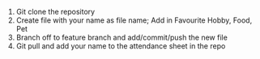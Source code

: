 1. Git clone the repository
2. Create file with your name as file name; Add in Favourite Hobby, Food, Pet
3. Branch off to feature branch and add/commit/push the new file
4. Git pull and add your name to the attendance sheet in the repo
